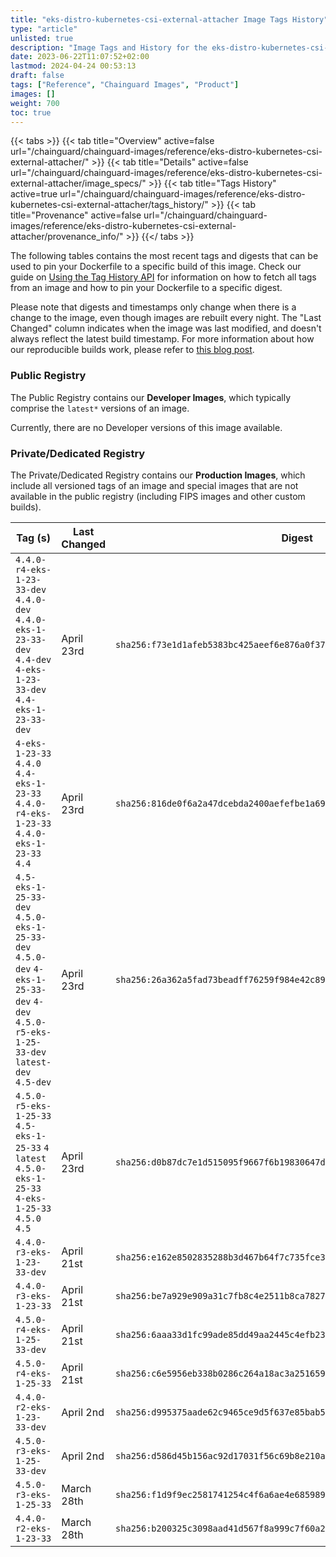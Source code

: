 ```yaml
---
title: "eks-distro-kubernetes-csi-external-attacher Image Tags History"
type: "article"
unlisted: true
description: "Image Tags and History for the eks-distro-kubernetes-csi-external-attacher Chainguard Image"
date: 2023-06-22T11:07:52+02:00
lastmod: 2024-04-24 00:53:13
draft: false
tags: ["Reference", "Chainguard Images", "Product"]
images: []
weight: 700
toc: true
---
```


{{< tabs >}}
{{< tab title="Overview" active=false url="/chainguard/chainguard-images/reference/eks-distro-kubernetes-csi-external-attacher/" >}}
{{< tab title="Details" active=false url="/chainguard/chainguard-images/reference/eks-distro-kubernetes-csi-external-attacher/image_specs/" >}}
{{< tab title="Tags History" active=true url="/chainguard/chainguard-images/reference/eks-distro-kubernetes-csi-external-attacher/tags_history/" >}}
{{< tab title="Provenance" active=false url="/chainguard/chainguard-images/reference/eks-distro-kubernetes-csi-external-attacher/provenance_info/" >}}
{{</ tabs >}}

The following tables contains the most recent tags and digests that can be used to pin your Dockerfile to a specific build of this image. Check our guide on [Using the Tag History API](/chainguard/chainguard-images/using-the-tag-history-api/) for information on how to fetch all tags from an image and how to pin your Dockerfile to a specific digest.

Please note that digests and timestamps only change when there is a change to the image, even though images are rebuilt every night. The "Last Changed" column indicates when the image was last modified, and doesn't always reflect the latest build timestamp. For more information about how our reproducible builds work, please refer to [this blog post](https://www.chainguard.dev/unchained/reproducing-chainguards-reproducible-image-builds).

### Public Registry
The Public Registry contains our **Developer Images**, which typically comprise the `latest*` versions of an image.

Currently, there are no Developer versions of this image available.

### Private/Dedicated Registry
The Private/Dedicated Registry contains our **Production Images**, which include all versioned tags of an image and special images that are not available in the public registry (including FIPS images and other custom builds).

| Tag (s)                                                                                                                                  | Last Changed | Digest                                                                    |
|------------------------------------------------------------------------------------------------------------------------------------------|--------------|---------------------------------------------------------------------------|
|  `4.4.0-r4-eks-1-23-33-dev` `4.4.0-dev` `4.4.0-eks-1-23-33-dev` `4.4-dev` `4-eks-1-23-33-dev` `4.4-eks-1-23-33-dev`                      | April 23rd   | `sha256:f73e1d1afeb5383bc425aeef6e876a0f3715bb938226c027b1bfa4585d904bf8` |
|  `4-eks-1-23-33` `4.4.0` `4.4-eks-1-23-33` `4.4.0-r4-eks-1-23-33` `4.4.0-eks-1-23-33` `4.4`                                              | April 23rd   | `sha256:816de0f6a2a47dcebda2400aefefbe1a69db24e04bed02f540bdbd82f212287f` |
|  `4.5-eks-1-25-33-dev` `4.5.0-eks-1-25-33-dev` `4.5.0-dev` `4-eks-1-25-33-dev` `4-dev` `4.5.0-r5-eks-1-25-33-dev` `latest-dev` `4.5-dev` | April 23rd   | `sha256:26a362a5fad73beadff76259f984e42c8913e78ab8d6f02fe7991842eb9ba4a1` |
|  `4.5.0-r5-eks-1-25-33` `4.5-eks-1-25-33` `4` `latest` `4.5.0-eks-1-25-33` `4-eks-1-25-33` `4.5.0` `4.5`                                 | April 23rd   | `sha256:d0b87dc7e1d515095f9667f6b19830647d813832ba7f966fff20191d15b39580` |
|  `4.4.0-r3-eks-1-23-33-dev`                                                                                                              | April 21st   | `sha256:e162e8502835288b3d467b64f7c735fce30a427a0f9f1b6a826f85f389705a84` |
|  `4.4.0-r3-eks-1-23-33`                                                                                                                  | April 21st   | `sha256:be7a929e909a31c7fb8c4e2511b8ca7827b0984031de3373e72f6f99fb8a305d` |
|  `4.5.0-r4-eks-1-25-33-dev`                                                                                                              | April 21st   | `sha256:6aaa33d1fc99ade85dd49aa2445c4efb23be40c75f6dafdeb8cbd431580aee68` |
|  `4.5.0-r4-eks-1-25-33`                                                                                                                  | April 21st   | `sha256:c6e5956eb338b0286c264a18ac3a25165915c813bc6c261227870f45cd00913a` |
|  `4.4.0-r2-eks-1-23-33-dev`                                                                                                              | April 2nd    | `sha256:d995375aade62c9465ce9d5f637e85bab51f232f3a20ffddfb5950eac1c98a00` |
|  `4.5.0-r3-eks-1-25-33-dev`                                                                                                              | April 2nd    | `sha256:d586d45b156ac92d17031f56c69b8e210ab83a41c8c74b6ad7560afe76b21d22` |
|  `4.5.0-r3-eks-1-25-33`                                                                                                                  | March 28th   | `sha256:f1d9f9ec2581741254c4f6a6ae4e685989cd33854e39a094959beafc8b7a2da9` |
|  `4.4.0-r2-eks-1-23-33`                                                                                                                  | March 28th   | `sha256:b200325c3098aad41d567f8a999c7f60a2b1b41b72d2a09612e30892b1bf426f` |

